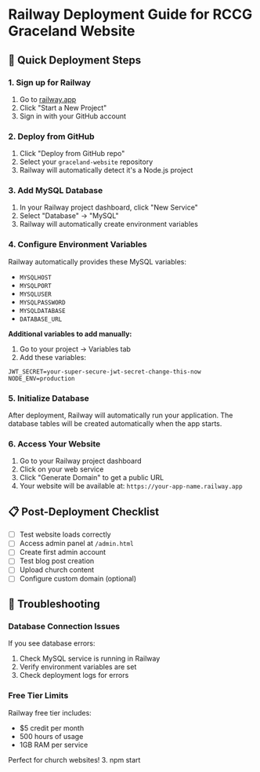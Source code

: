 # Railway Deployment Guide for RCCG Graceland Website

## 🚀 Quick Deployment Steps

### 1. Sign up for Railway
1. Go to [railway.app](https://railway.app)
2. Click "Start a New Project"
3. Sign in with your GitHub account

### 2. Deploy from GitHub
1. Click "Deploy from GitHub repo"
2. Select your `graceland-website` repository  
3. Railway will automatically detect it's a Node.js project

### 3. Add MySQL Database
1. In your Railway project dashboard, click "New Service"
2. Select "Database" → "MySQL"
3. Railway will automatically create environment variables

### 4. Configure Environment Variables
Railway automatically provides these MySQL variables:
- `MYSQLHOST`
- `MYSQLPORT` 
- `MYSQLUSER`
- `MYSQLPASSWORD`
- `MYSQLDATABASE`
- `DATABASE_URL`

**Additional variables to add manually:**
1. Go to your project → Variables tab
2. Add these variables:

```
JWT_SECRET=your-super-secure-jwt-secret-change-this-now
NODE_ENV=production
```

### 5. Initialize Database
After deployment, Railway will automatically run your application. The database tables will be created automatically when the app starts.

### 6. Access Your Website
1. Go to your Railway project dashboard
2. Click on your web service
3. Click "Generate Domain" to get a public URL
4. Your website will be available at: `https://your-app-name.railway.app`

## 📋 Post-Deployment Checklist

- [ ] Test website loads correctly
- [ ] Access admin panel at `/admin.html`
- [ ] Create first admin account
- [ ] Test blog post creation
- [ ] Upload church content
- [ ] Configure custom domain (optional)

## 🔧 Troubleshooting

### Database Connection Issues
If you see database errors:
1. Check MySQL service is running in Railway
2. Verify environment variables are set
3. Check deployment logs for errors

### Free Tier Limits
Railway free tier includes:
- $5 credit per month
- 500 hours of usage  
- 1GB RAM per service

Perfect for church websites!
3. npm start
